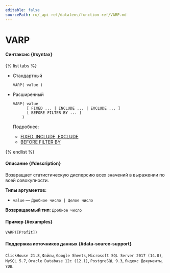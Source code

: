 ```yaml
---
editable: false
sourcePath: ru/_api-ref/datalens/function-ref/VARP.md
---
```


# VARP



#### Синтаксис {#syntax}

{% list tabs %}

- Стандартный

  ```
  VARP( value )
  ```

- Расширенный

  ```
  VARP( value
        [ FIXED ... | INCLUDE ... | EXCLUDE ... ]
        [ BEFORE FILTER BY ... ]
      )
  ```

  Подробнее:
  - [FIXED, INCLUDE, EXCLUDE](aggregation-functions.md#syntax-lod)
  - [BEFORE FILTER BY](aggregation-functions.md#syntax-before-filter-by)

{% endlist %}

#### Описание {#description}
Возвращает статистическую дисперсию всех значений в выражении по всей совокупности.

**Типы аргументов:**
- `value` — `Дробное число | Целое число`


**Возвращаемый тип**: `Дробное число`

#### Пример {#examples}

```
VARP([Profit])
```


#### Поддержка источников данных {#data-source-support}

`ClickHouse 21.8`, `Файлы`, `Google Sheets`, `Microsoft SQL Server 2017 (14.0)`, `MySQL 5.7`, `Oracle Database 12c (12.1)`, `PostgreSQL 9.3`, `Яндекс Документы`, `YDB`.
